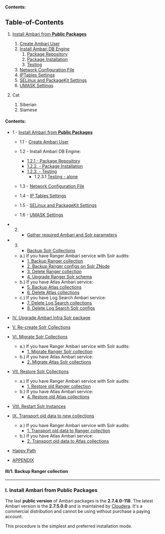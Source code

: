 #### Contents:
## Table-of-Contents
1. [Install Ambari from **Public Packages**](#i.Install-Ambari-from-Public-Packages)
    1. [Create Ambari User](#1-1-Create-Ambari-User)
    2. [Install Ambari DB Engine](#1-2-Install-Ambari-DB-Engine)
        1. [Package Repository](#1-2-1-Package-Repository)
        2. [Package Installation](#1-2-2-Package-Installation)
        3. [Testing](#1-2-3--Testing)  
    3. [Network Configuration File](#1-3-Network-Configuration-File)  
    4. [IPTables Settings](#1-4-IP-Tables-Settings)
    5. [SELinux and PackageKit Settings](#1-5-SELinux-an-PackageKit-Settings)
    6. [UMASK Settings](#1-6-UMASK-Settings)
    

2. Cat
    1. Siberian
    2. Siamese

#### Contents:
- 1 - [Install Ambari from **Public Packages**](#i.Install-Ambari-from-Public-Packages)
    - 1.1 - [Create Ambari User](#1-1-Create-Ambari-User)
    - 1.2 - Install Ambari DB Engine:
         - [1.2.1 - Package Repository](#1-2-1-Package-Repository)
         - [1.2.2. - Package Installation](#1-2-2-Package-Installation)
         - [1.2.3. - Testing](#1-2-3--Testing)
            - 1.2.3.1 [Testing - alone](#1-2-3--Testing)
          
    - 1.3 - [Network Configuration File](#1-3-Network-Configuration-File)
    - 1.4 - [IP Tables Settings](#1-4-IP-Tables-Settings)
    - 1.5 - [SELinux and PackageKit Settings](#1-5-SELinux-an-PackageKit-Settings)
    - 1.6 - [UMASK Settings](#1-6-UMASK-Settings)

- 2) - [Gather required Ambari and Solr parameters](#0-gather-params)
- 3) - [Backup Solr Collections](#ii.-backup-collections-(ambari-2.6.x-to-ambari-2.7.x))
    - a.) If you have Ranger Ambari service with Solr audits:
        - [1. Backup Ranger collection](#ii/1.-backup-ranger-collection)
        - [2. Backup Ranger configs on Solr ZNode](#ii/2.-backup-ranger-configs-on-solr-znode)
        - [3. Delete Ranger collection](#ii/3.-delete-ranger-collection)
        - [4. Upgrade Ranger Solr schema](#ii/4.-upgrade-ranger-solr-schema)
    - b.) If you have Atlas Ambari service:
        - [5. Backup Atlas collections](#ii/5.-backup-atlas-collections)
        - [6. Delete Atlas collections](#ii/6.-delete-atlas-collections)
    - c.) If you have Log Search Ambari service:
        - [7. Delete Log Search collections](#ii/7.-delete-log-search-collections)
        - [8. Delete Log Search Solr configs](#ii/8.-delete-log-search-solr-configs)
- [IV. Upgrade Ambari Infra Solr package](#iii.-upgrade-infra-solr-packages)
- [V. Re-create Solr Collections](#iv.-re-create-collections)
- [VI. Migrate Solr Collections](#v.-migrate-solr-collections)
    - a.) If you have Ranger Ambari service with Solr audits:
        - [1. Migrate Ranger Solr collection](#v/1.-migrate-ranger-collections)
    - b.) If you have Atlas Ambari service:
        - [2. Migrate Atlas Solr collections](#v/2.-migrate-atlas-collections)
- [VII. Restore Solr Collections](#vi.-restore-collections)
    - a.) If you have Ranger Ambari service with Solr audits:
        - [1. Restore old Ranger collection](#vi/1.-restore-old-ranger-collection)
    - b.) If you have Atlas Ambari service:
        - [4. Restore old Atlas collections](#vi/4.-restore-old-atlas-collections)
- [VIII. Restart Solr Instances](#vii.-restart-infra-solr-instances)
- [IX. Transport old data to new collections](#viii.-transport-old-data-to-new-collections)
    - a.) If you have Ranger Ambari service with Solr audits:
        - [1. Transport old data to Ranger collection](#viii/1.-transport-old-data-to-ranger-collection)
    - b.) If you have Atlas Ambari service:
        - [2. Transport old data to Atlas collections](#viii/2.-transport-old-data-to-atlas-collections)
- [Happy Path](#happy-path)
- [APPENDIX](#appendix)


#### <a id="ii/1.-backup-ranger-collection">III/1. Backup Ranger collection</a>

-----------------------------
### <a id="i.Install-Ambari-from-Public-Packages">I. Install Ambari from Public Packages</a>
The last **public version** of Ambari packages is the **2.7.4.0-118**. The latest Ambari version is the **2.7.5.0.0** and is maintained by [Cloudera](https://docs.cloudera.com/HDPDocuments/Ambari/Ambari-2.7.5.0/index.html). It's a commercial distribution and cannot be using without purchase a paying account.

This procedure is the simplest and preferred installation mode.
